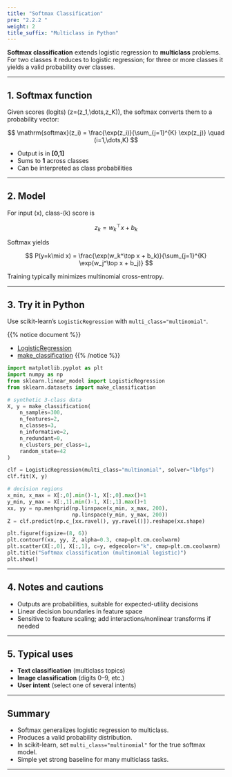```yaml
---
title: "Softmax Classification"
pre: "2.2.2 "
weight: 2
title_suffix: "Multiclass in Python"
---
```


<div class="pagetop-box">
  <p><b>Softmax classification</b> extends logistic regression to <b>multiclass</b> problems. For two classes it reduces to logistic regression; for three or more classes it yields a valid probability over classes.</p>
</div>

---

## 1. Softmax function

Given scores (logits) \(z=(z_1,\dots,z_K)\), the softmax converts them to a probability vector:

$$
\mathrm{softmax}(z_i) = \frac{\exp(z_i)}{\sum_{j=1}^{K} \exp(z_j)} \quad (i=1,\dots,K)
$$

- Output is in <b>[0,1]</b>  
- Sums to <b>1</b> across classes  
- Can be interpreted as class probabilities

---

## 2. Model

For input \(x\), class-\(k\) score is

$$
z_k = w_k^\top x + b_k
$$

Softmax yields

$$
P(y=k\mid x) = \frac{\exp(w_k^\top x + b_k)}{\sum_{j=1}^{K} \exp(w_j^\top x + b_j)}
$$

Training typically minimizes multinomial cross-entropy.

---

## 3. Try it in Python

Use scikit-learn’s `LogisticRegression` with `multi_class="multinomial"`.

{{% notice document %}}
- [LogisticRegression](https://scikit-learn.org/stable/modules/generated/sklearn.linear_model.LogisticRegression.html)  
- [make_classification](https://scikit-learn.org/stable/modules/generated/sklearn.datasets.make_classification.html)
{{% /notice %}}

```python
import matplotlib.pyplot as plt
import numpy as np
from sklearn.linear_model import LogisticRegression
from sklearn.datasets import make_classification

# synthetic 3-class data
X, y = make_classification(
    n_samples=300,
    n_features=2,
    n_classes=3,
    n_informative=2,
    n_redundant=0,
    n_clusters_per_class=1,
    random_state=42
)

clf = LogisticRegression(multi_class="multinomial", solver="lbfgs")
clf.fit(X, y)

# decision regions
x_min, x_max = X[:,0].min()-1, X[:,0].max()+1
y_min, y_max = X[:,1].min()-1, X[:,1].max()+1
xx, yy = np.meshgrid(np.linspace(x_min, x_max, 200),
                     np.linspace(y_min, y_max, 200))
Z = clf.predict(np.c_[xx.ravel(), yy.ravel()]).reshape(xx.shape)

plt.figure(figsize=(8, 6))
plt.contourf(xx, yy, Z, alpha=0.3, cmap=plt.cm.coolwarm)
plt.scatter(X[:,0], X[:,1], c=y, edgecolor="k", cmap=plt.cm.coolwarm)
plt.title("Softmax classification (multinomial logistic)")
plt.show()
```

---

## 4. Notes and cautions

- Outputs are probabilities, suitable for expected-utility decisions  
- Linear decision boundaries in feature space  
- Sensitive to feature scaling; add interactions/nonlinear transforms if needed

---

## 5. Typical uses

- <b>Text classification</b> (multiclass topics)  
- <b>Image classification</b> (digits 0–9, etc.)  
- <b>User intent</b> (select one of several intents)

---

## Summary

- Softmax generalizes logistic regression to multiclass.  
- Produces a valid probability distribution.  
- In scikit-learn, set `multi_class="multinomial"` for the true softmax model.  
- Simple yet strong baseline for many multiclass tasks.

---

